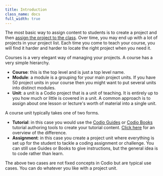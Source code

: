 ```yaml
---
title: Introduction
class_name: docs
full_width: true
---
```


The most basic way to assign content to students is to create a project and then [assign the project to the class](/docs/classes/unitmanagement/assign-project). Over time, you may end up with a lot of projects in your project list. Each time you come to teach your course, you will find it harder and harder to locate the right project when you need it.

Courses is a very elegant way of managing your projects. A course has a very simple hierarchy.

- **Course**: this is the top level and is just a top level name.
- **Module**: a module is a grouping for your main project units. If you have 50 project units in your course then you might want to put several units into distinct modules.
- **Unit**: a unit is a Codio project that is a unit of teaching. It is entirely up to you how much or little is covered in a unit. A common approach is to assign about one lesson or lecture's worth of material into a single unit.

A course unit typically takes one of two forms.

- **Tutorial**: in this case you would use the [Codio Guides](/docs/content/authoring/guides) or [Codio Books](/docs/content/authoring/books) tutorial authoring tools to create your tutorial content. [Click here](/docs/content/authoring/books-v-guides) for an overview of the difference.
- **Assignment**: in this case you create a project unit where everything is set up for the student to tackle a coding assignment or challenge. You can still use Guides or Books to give instructions, but the general idea is to code rather than learn.

The above two cases are not fixed concepts in Codio but are typical use cases. You can do whatever you like with a project unit.
